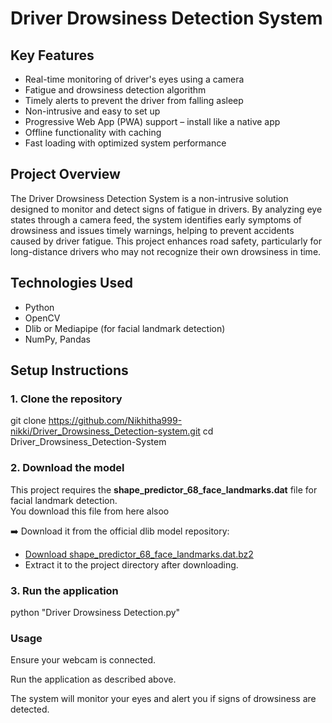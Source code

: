 # Driver Drowsiness Detection System

## Key Features
- Real-time monitoring of driver's eyes using a camera  
- Fatigue and drowsiness detection algorithm  
- Timely alerts to prevent the driver from falling asleep  
- Non-intrusive and easy to set up  
- Progressive Web App (PWA) support – install like a native app  
- Offline functionality with caching  
- Fast loading with optimized system performance  

## Project Overview
The Driver Drowsiness Detection System is a non-intrusive solution designed to monitor and detect signs of fatigue in drivers. By analyzing eye states through a camera feed, the system identifies early symptoms of drowsiness and issues timely warnings, helping to prevent accidents caused by driver fatigue. This project enhances road safety, particularly for long-distance drivers who may not recognize their own drowsiness in time.

## Technologies Used
- Python  
- OpenCV  
- Dlib or Mediapipe (for facial landmark detection)  
- NumPy, Pandas  

## Setup Instructions

### 1. Clone the repository


git clone https://github.com/Nikhitha999-nikki/Driver_Drowsiness_Detection-system.git
cd Driver_Drowsiness_Detection-System



### 2. Download the model


This project requires the **shape_predictor_68_face_landmarks.dat** file for facial landmark detection.  
You download this file from here alsoo

➡️ Download it from the official dlib model repository:  
- [Download shape_predictor_68_face_landmarks.dat.bz2](http://dlib.net/files/shape_predictor_68_face_landmarks.dat.bz2)  
- Extract it to the project directory after downloading.


### 3. Run the application


python "Driver Drowsiness Detection.py"


### Usage

Ensure your webcam is connected.

Run the application as described above.

The system will monitor your eyes and alert you if signs of drowsiness are detected.

